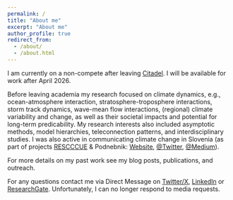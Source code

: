 ```yaml
---
permalink: /
title: "About me"
excerpt: "About me"
author_profile: true
redirect_from: 
  - /about/
  - /about.html
---
```


I am currently on a non-compete after leaving <a href="https://www.citadel.com">Citadel</a>. I will be available for work after April 2026. 

Before leaving academia my research focused on climate dynamics, e.g., ocean-atmosphere interaction, stratosphere-troposphere interactions, storm track dynamics, wave-mean flow interactions, (regional) climate variability and change, as well as their societal impacts and potential for long-term predicability. My research interests also included asymptotic methods, model hierarchies, teleconnection patterns, and interdisciplinary studies. I was also active in communicating climate change in Slovenia (as part of projects <a href="https://drive.google.com/file/d/14kKhqvhMYvILBhosecHA4HwMZpYnX338/view">RESCCCUE</a> & Podnebnik: <a href="https://podnebnik.org/en/">Website</a>, <a href="https://twitter.com/podnebnik">@Twitter</a>, <a href="https://medium.com/podnebnik">@Medium</a>).

For more details on my past work see my blog posts, publications, and outreach. 

For any questions contact me via Direct Message on <a href="https://twitter.com/LBoljka">Twitter/X</a>, <a href="https://www.linkedin.com/in/lina-boljka-2b068483/">LinkedIn</a> or <a href="https://www.researchgate.net/profile/Lina-Boljka">ResearchGate</a>. Unfortunately, I can no longer respond to media requests. 



